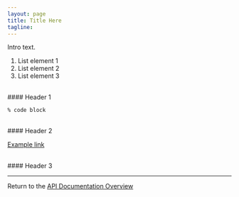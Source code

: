 ```yaml
---
layout: page
title: Title Here
tagline:
---
```


Intro text.

1. List element 1
2. List element 2
3. List element 3


<br>
#### Header 1

```
% code block
```


<br>
#### Header 2

[Example link](https://url/) 


<br>
#### Header 3



---
Return to the [API Documentation Overview](../index.md)
